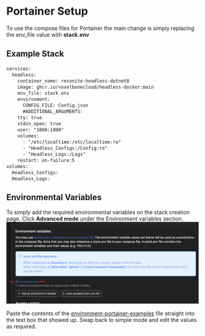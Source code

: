 


# Portainer Setup

To use the compose files for Portainer the main change is simply replacing the env_file value with **stack.env**

## Example Stack

    services:
      headless:
        container_name: resonite-headless-dotnet8
        image: ghcr.io/voxelbonecloud/headless-docker:main 
        env_file: stack.env
        environment:
          CONFIG_FILE: Config.json
          #ADDITIONAL_ARGUMENTS:
        tty: true
        stdin_open: true
        user: "1000:1000"
        volumes:
          - "/etc/localtime:/etc/localtime:ro"
          - "Headless_Configs:/Config:ro"
          - "Headless_Logs:/Logs"
        restart: on-failure:5
    volumes:
      Headless_Configs:
      Headless_Logs:

## Environmental Variables
To simply add the required environmental variables on the stack creation page. 
Click **Advanced mode** under the Environment variables section.
![portaineradvancemode](portainer/images/portainer-env.png)

Paste the contents of the [environment-portainer-examples](environment-portainer-examples) file straight into the text box that showed up. 
Swap back to simple mode and edit the values as required. 

